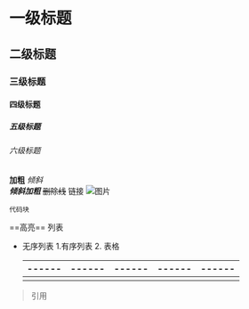 # 一级标题

## 二级标题

### 三级标题

#### 四级标题

##### 五级标题

###### 六级标题
**加粗**
*倾斜*  
***倾斜加粗***
~~删除线~~
[](http://a)链接 
![](http://url/a.png)图片
``` 
代码块
```
==高亮==
列表
+ 无序列表
  1.有序列表
  2.
  表格

  | ------ | ------ | ------ | ------ | ------ |
  | ------ | ------ | ------ | ------ | ------ |
  |        |        |        |        |        |

> 引用 





